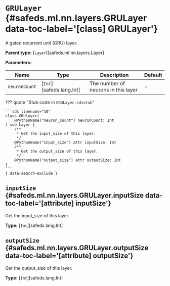 [//]: # (DO NOT EDIT THIS FILE DIRECTLY. Instead, edit the corresponding stub file and execute `npm run docs:api`.)

# <code class="doc-symbol doc-symbol-class"></code> `GRULayer` {#safeds.ml.nn.layers.GRULayer data-toc-label='[class] GRULayer'}

A gated recurrent unit (GRU) layer.

**Parent type:** [`Layer`][safeds.ml.nn.layers.Layer]

**Parameters:**

| Name | Type | Description | Default |
|------|------|-------------|---------|
| `neuronCount` | [`Int`][safeds.lang.Int] | The number of neurons in this layer | - |

??? quote "Stub code in `GRULayer.sdsstub`"

    ```sds linenums="10"
    class GRULayer(
        @PythonName("neuron_count") neuronCount: Int
    ) sub Layer {
        /**
         * Get the input_size of this layer.
         */
        @PythonName("input_size") attr inputSize: Int
        /**
         * Get the output_size of this layer.
         */
        @PythonName("output_size") attr outputSize: Int
    }
    ```
    { data-search-exclude }

## <code class="doc-symbol doc-symbol-attribute"></code> `inputSize` {#safeds.ml.nn.layers.GRULayer.inputSize data-toc-label='[attribute] inputSize'}

Get the input_size of this layer.

**Type:** [`Int`][safeds.lang.Int]

## <code class="doc-symbol doc-symbol-attribute"></code> `outputSize` {#safeds.ml.nn.layers.GRULayer.outputSize data-toc-label='[attribute] outputSize'}

Get the output_size of this layer.

**Type:** [`Int`][safeds.lang.Int]

